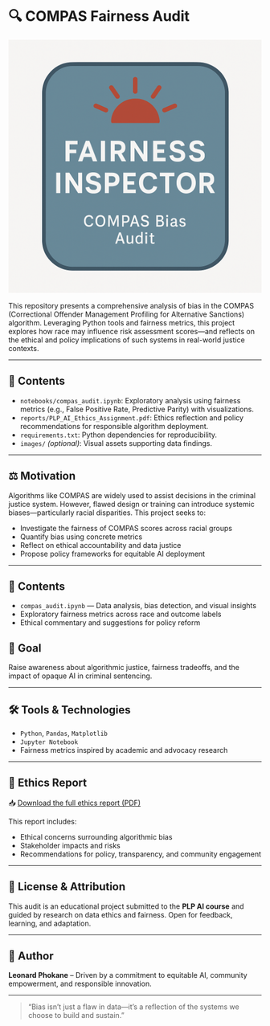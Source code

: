 # 🔍 COMPAS Fairness Audit

![Fairness Inspector Badge](assets/fairness_inspector_badge.png)

This repository presents a comprehensive analysis of bias in the COMPAS (Correctional Offender Management Profiling for Alternative Sanctions) algorithm. Leveraging Python tools and fairness metrics, this project explores how race may influence risk assessment scores—and reflects on the ethical and policy implications of such systems in real-world justice contexts.

---

## 📘 Contents

- `notebooks/compas_audit.ipynb`: Exploratory analysis using fairness metrics (e.g., False Positive Rate, Predictive Parity) with visualizations.
- `reports/PLP_AI_Ethics_Assignment.pdf`: Ethics reflection and policy recommendations for responsible algorithm deployment.
- `requirements.txt`: Python dependencies for reproducibility.
- `images/` *(optional)*: Visual assets supporting data findings.

---

## ⚖️ Motivation

Algorithms like COMPAS are widely used to assist decisions in the criminal justice system. However, flawed design or training can introduce systemic biases—particularly racial disparities. This project seeks to:

- Investigate the fairness of COMPAS scores across racial groups
- Quantify bias using concrete metrics
- Reflect on ethical accountability and data justice
- Propose policy frameworks for equitable AI deployment

---


## 📁 Contents

- `compas_audit.ipynb` — Data analysis, bias detection, and visual insights
- Exploratory fairness metrics across race and outcome labels
- Ethical commentary and suggestions for policy reform

## 🎯 Goal

Raise awareness about algorithmic justice, fairness tradeoffs, and the impact of opaque AI in criminal sentencing.

---


## 🛠️ Tools & Technologies

- `Python`, `Pandas`, `Matplotlib`
- `Jupyter Notebook`
- Fairness metrics inspired by academic and advocacy research

---

## 📄 Ethics Report

📥 [Download the full ethics report (PDF)](reports/PLP_AI_Ethics_Assignment.pdf)

This report includes:
- Ethical concerns surrounding algorithmic bias
- Stakeholder impacts and risks
- Recommendations for policy, transparency, and community engagement

---

## 📢 License & Attribution

This audit is an educational project submitted to the **PLP AI course** and guided by research on data ethics and fairness. Open for feedback, learning, and adaptation.

---

## 🙌 Author

**Leonard Phokane** – Driven by a commitment to equitable AI, community empowerment, and responsible innovation.

---

> “Bias isn’t just a flaw in data—it’s a reflection of the systems we choose to build and sustain.”

